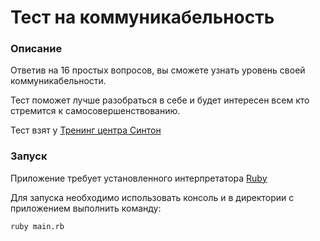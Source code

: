 # Тест на коммуникабельность

### Описание
Ответив на 16 простых вопросов, вы сможете узнать уровень своей коммуникабельности.

Тест поможет лучше разобраться в себе и будет интересен всем кто стремится к самосовершенствованию.

Тест взят у [Тренинг центра Синтон](http://www.syntone-spb.ru/library/psytests/content/4969.html)

### Запуск

Приложение требует установленного интерпретатора [Ruby](https://www.ruby-lang.org/ru/)

Для запуска необходимо использовать консоль и в директории с приложением выполнить команду:

```
ruby main.rb
```

